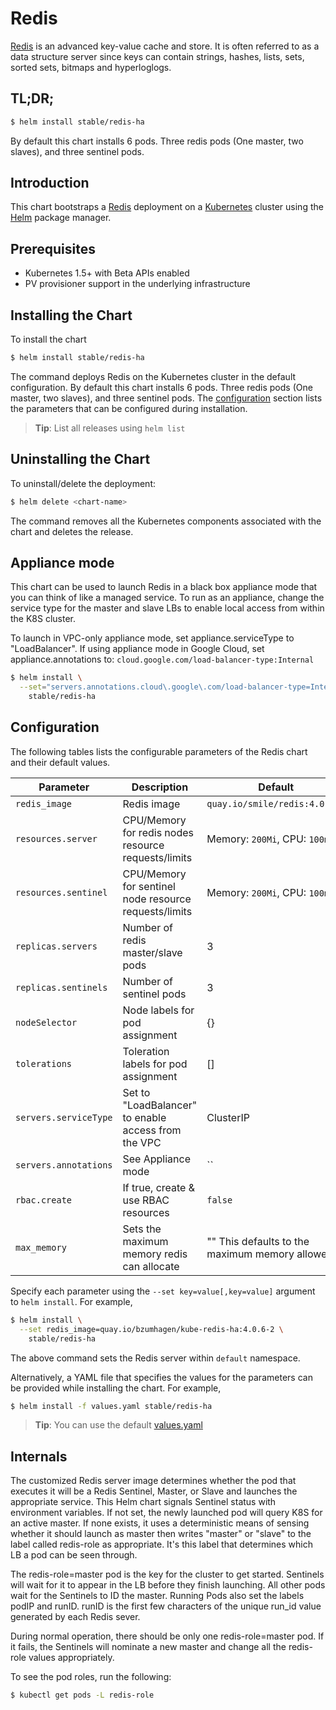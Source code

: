 # Redis

[Redis](http://redis.io/) is an advanced key-value cache and store. It is often referred to as a data structure server since keys can contain strings, hashes, lists, sets, sorted sets, bitmaps and hyperloglogs.

## TL;DR;

```bash
$ helm install stable/redis-ha
```

By default this chart installs 6 pods. Three redis pods (One master, two slaves), and three sentinel pods.

## Introduction

This chart bootstraps a [Redis](https://github.com/bitnami/bitnami-docker-redis) deployment on a [Kubernetes](http://kubernetes.io) cluster using the [Helm](https://helm.sh) package manager.

## Prerequisites

- Kubernetes 1.5+ with Beta APIs enabled
- PV provisioner support in the underlying infrastructure

## Installing the Chart

To install the chart

```bash
$ helm install stable/redis-ha
```

The command deploys Redis on the Kubernetes cluster in the default configuration. By default this chart installs 6 pods. Three redis pods (One master, two slaves), and three sentinel pods. The [configuration](#configuration) section lists the parameters that can be configured during installation.

> **Tip**: List all releases using `helm list`

## Uninstalling the Chart

To uninstall/delete the deployment:

```bash
$ helm delete <chart-name>
```

The command removes all the Kubernetes components associated with the chart and deletes the release.

## Appliance mode

This chart can be used to launch Redis in a black box appliance mode that you can think of like a managed service. To run as an appliance, change the service type for the master and slave LBs to enable local access from within the K8S cluster.

To launch in VPC-only appliance mode, set appliance.serviceType to "LoadBalancer". If using appliance mode in Google Cloud, set appliance.annotations to:
`cloud.google.com/load-balancer-type:Internal`

```bash
$ helm install \
  --set="servers.annotations.cloud\.google\.com/load-balancer-type=Internal,servers.serviceType=LoadBalancer" \
    stable/redis-ha
```

## Configuration

The following tables lists the configurable parameters of the Redis chart and their default values.

| Parameter                        | Description                                           | Default                                                   |
| -------------------------------- | ----------------------------------------------------- | --------------------------------------------------------- |
| `redis_image`                    | Redis image                                           | `quay.io/smile/redis:4.0.6r2`                             |
| `resources.server`               | CPU/Memory for redis nodes resource requests/limits  | Memory: `200Mi`, CPU: `100m`                              |
| `resources.sentinel`             | CPU/Memory for sentinel node resource requests/limits | Memory: `200Mi`, CPU: `100m`                              |
| `replicas.servers`               | Number of redis master/slave pods                     | 3                                                         |
| `replicas.sentinels`             | Number of sentinel pods                               | 3                                                         |
| `nodeSelector`                   | Node labels for pod assignment                        | {}                                                        |
| `tolerations`                    | Toleration labels for pod assignment                  | []                                                        |
| `servers.serviceType`            | Set to "LoadBalancer" to enable access from the VPC   | ClusterIP                                                 |
| `servers.annotations`            | See Appliance mode                                    | ``                                                        |
| `rbac.create`                    | If true, create & use RBAC resources                  | `false`                                                   |
| `max_memory`                     | Sets the maximum memory redis can allocate            | "" This defaults to the maximum memory allowed               |




Specify each parameter using the `--set key=value[,key=value]` argument to `helm install`. For example,

```bash
$ helm install \
  --set redis_image=quay.io/bzumhagen/kube-redis-ha:4.0.6-2 \
    stable/redis-ha
```

The above command sets the Redis server within  `default` namespace.

Alternatively, a YAML file that specifies the values for the parameters can be provided while installing the chart. For example,

```bash
$ helm install -f values.yaml stable/redis-ha
```

> **Tip**: You can use the default [values.yaml](values.yaml)

## Internals
The customized Redis server image determines whether the pod that executes it will be a Redis Sentinel,
Master, or Slave and launches the appropriate service. This Helm chart signals Sentinel status with
environment variables. If not set, the newly launched pod will query K8S for an active master. If none
exists, it uses a deterministic means of sensing whether it should launch as master then writes "master"
or "slave" to the label called redis-role as appropriate. It's this label that determines which LB a pod
can be seen through.

The redis-role=master pod is the key for the cluster to get started. Sentinels will wait for it to appear
in the LB before they finish launching. All other pods wait for the Sentinels to ID the master. Running
Pods also set the labels podIP and runID. runID is the first few characters of the unique run_id value
generated by each Redis sever.

During normal operation, there should be only one redis-role=master pod. If it fails, the Sentinels
will nominate a new master and change all the redis-role values appropriately.

To see the pod roles, run the following:

```bash
$ kubectl get pods -L redis-role
```

